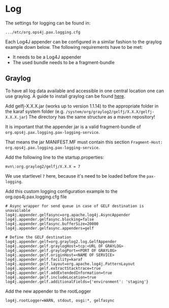 Log
===

The settings for logging can be found in:

    .../etc/org.ops4j.pax.logging.cfg

Each Log4J appender can be configured in a similar fashion to the graylog example down below. The following requirements have to be met:
* It needs to be a Log4J appender
* The used bundle needs to be a fragment-bundle

Graylog
-------

To have all log data available and accessible in one central location one can use graylog. A guide to install graylog can be found [here](http://docs.graylog.org/en/stable/).


Add gelfj-X.X.X.jar (works up to version 1.1.14) to the appropriate folder in the karaf system folder (e.g. `/system/org/graylog2/gelfj/X.X.X/gelfj-X.X.X.jar`)
The directory has the same structure as a maven repository!

It is important that the appender jar is a valid fragment-bundle of `org.ops4j.pax.logging.pax-logging-service`.

That means the jar MANIFEST.MF must contain this section `Fragment-Host: org.ops4j.pax.logging.pax-logging-service`.

Add the following line to the startup.properties:

```
mvn\:org.graylog2/gelfj/X.X.X = 7
```
We use startlevel `7` here, because it's need to be loaded before the `pax-logging`.

Add this custom logging configuration example to the org.ops4j.pax.logging.cfg file
 
```
# Async wrapper for send queue in case of GELF destination is unavailable
log4j.appender.gelfasync=org.apache.log4j.AsyncAppender
log4j.appender.gelfasync.blocking=false
log4j.appender.gelfasync.bufferSize=20000
log4j.appender.gelfasync.appenders=gelf

# Define the GELF destination
log4j.appender.gelf=org.graylog2.log.GelfAppender
log4j.appender.gelf.graylogHost=tcp:<URL OF GRAYLOG>
log4j.appender.gelf.graylogPort=<PORT OF GRAYLOG>
log4j.appender.gelf.originHost=<NAME OF SERVICE>
log4j.appender.gelf.facility=karaf
log4j.appender.gelf.layout=org.apache.log4j.PatternLayout
log4j.appender.gelf.extractStacktrace=true
log4j.appender.gelf.addExtendedInformation=true
log4j.appender.gelf.includeLocation=true
log4j.appender.gelf.additionalFields={'environment': 'staging'}
```

Add the new appender to the rootLogger

```
log4j.rootLogger=WARN, stdout, osgi:*, gelfasync
```